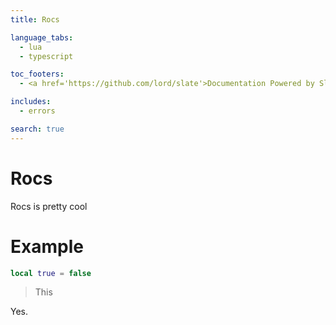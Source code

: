 ```yaml
---
title: Rocs 

language_tabs:
  - lua
  - typescript

toc_footers:
  - <a href='https://github.com/lord/slate'>Documentation Powered by Slate</a>

includes:
  - errors

search: true
---
```


# Rocs

Rocs is pretty cool

# Example

```lua
local true = false
```
> This

Yes.